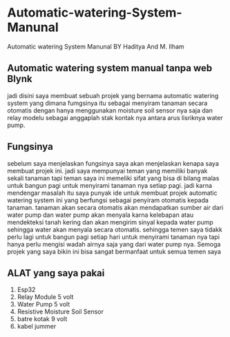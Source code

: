 # Automatic-watering-System-Manunal
Automatic watering System Manunal BY Haditya And M. Ilham




## Automatic watering system manual tanpa web Blynk
jadi disini saya membuat sebuah projek yang bernama automatic watering system yang dimana fumgsinya itu sebagai menyiram tanaman secara otomatis dengan hanya menggunakan moisture soil sensor nya saja dan relay modelu sebagai anggaplah stak kontak nya antara arus lisriknya water pump. 




## Fungsinya
sebelum saya menjelaskan fungsinya saya akan menjelaskan kenapa saya membuat projek ini. jadi saya mempunyai teman yang memiliki banyak sekali tanaman tapi teman saya ini memeliki sifat yang bisa di bilang malas untuk bangun pagi untuk menyirami tanaman nya setiap pagi. jadi karna mendengar masalah itu saya punyak ide untuk membuat projek automatic watering system ini yang berfungsi sebagai penyiram otomatis kepada tanaman. tanaman akan secara otomatis akan mendapatkan sumber air dari water pump dan water pump akan menyala karna kelebapan atau mendekteksi tanah kering dan akan mengirim sinyal kepada water pump sehingga water akan menyala secara otomatis. sehingga temen saya tidakk perlu lagi untuk bangun pagi setiap hari untuk menyirami tanaman nya tapi hanya perlu mengisi wadah airnya saja yang dari water pump nya. Semoga projek yang saya bikin ini bisa sangat bermanfaat untuk semua temen saya 


## ALAT yang saya pakai
1. Esp32
2. Relay Module 5 volt
3. Water Pump 5 volt
4. Resistive Moisture Soil Sensor
5. batre kotak 9 volt
6. kabel jummer



